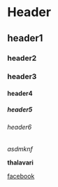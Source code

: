 # Header
## header1
### header2
### header3
#### header4
##### header5
###### header6
*asdmknf* 

**thalavari**  

[facebook](www.facebook.com)



